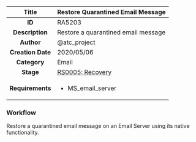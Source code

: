 | Title                       | Restore Quarantined Email Message         |
|:---------------------------:|:--------------------|
| **ID**                      | RA5203            |
| **Description**             | Restore a quarantined email message   |
| **Author**                  | @atc_project        |
| **Creation Date**           | 2020/05/06 |
| **Category**                | Email      |
| **Stage**                   |[RS0005: Recovery](../Response_Stages/RS0005.md)| 
| **Requirements** |<ul><li>MS_email_server</li></ul>|

### Workflow

Restore a quarantined email message on an Email Server using its native functionality.  
